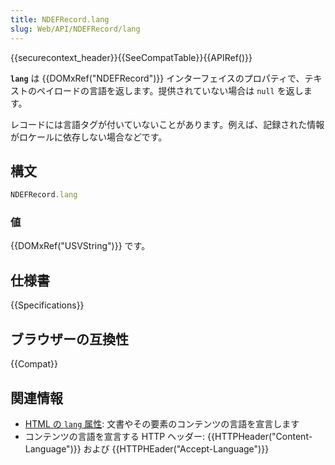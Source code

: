 ```yaml
---
title: NDEFRecord.lang
slug: Web/API/NDEFRecord/lang
---
```


{{securecontext_header}}{{SeeCompatTable}}{{APIRef()}}

**`lang`** は {{DOMxRef("NDEFRecord")}} インターフェイスのプロパティで、テキストのペイロードの言語を返します。提供されていない場合は `null` を返します。

レコードには言語タグが付いていないことがあります。例えば、記録された情報がロケールに依存しない場合などです。

## 構文

```js
NDEFRecord.lang
```

### 値

{{DOMxRef("USVString")}} です。

## 仕様書

{{Specifications}}

## ブラウザーの互換性

{{Compat}}

## 関連情報

- [HTML の `lang` 属性](/ja/docs/Web/HTML/Global_attributes/lang): 文書やその要素のコンテンツの言語を宣言します
- コンテンツの言語を宣言する HTTP ヘッダー: {{HTTPHeader("Content-Language")}} および {{HTTPHEader("Accept-Language")}}
